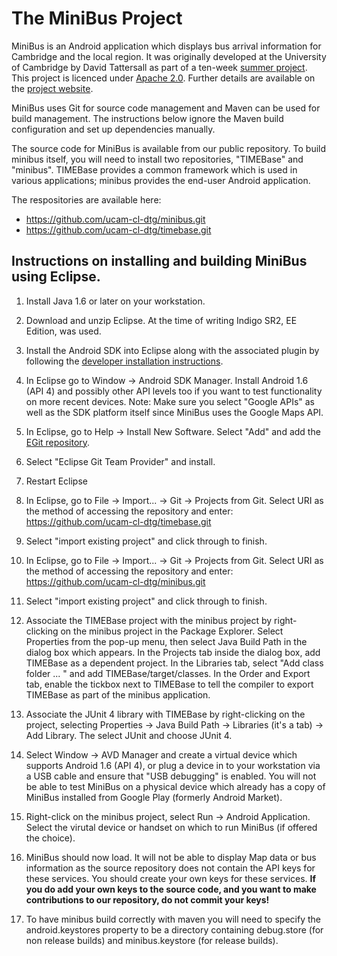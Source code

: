 The MiniBus Project
===================

MiniBus is an Android application which displays bus arrival information for Cambridge and the local region. It was originally developed at the University of Cambridge by David Tattersall as part of a ten-week [summer project](http://www.cl.cam.ac.uk/research/dtg/summer/). This project is licenced under [Apache 2.0](http://www.apache.org/licenses/LICENSE-2.0). Further details are available on the [project website](http://www.cl.cam.ac.uk/research/dtg/android/minibus/).

MiniBus uses Git for source code management and Maven can be used for build management. The instructions below ignore the Maven build configuration and set up dependencies manually.

The source code for MiniBus is available from our public repository. To build minibus itself, you will need to install two repositories, "TIMEBase" and "minibus". TIMEBase provides a common framework which is used in various applications; minibus provides the end-user Android application.

The respositories are available here:

 * https://github.com/ucam-cl-dtg/minibus.git
 * https://github.com/ucam-cl-dtg/timebase.git 

Instructions on installing and building MiniBus using Eclipse.
--------------------------------------------------------------

1. Install Java 1.6 or later on your workstation.

2. Download and unzip Eclipse. At the time of writing Indigo SR2, EE Edition, was used.

3. Install the Android SDK into Eclipse along with the associated plugin by following the [developer installation instructions](http://developer.android.com/sdk/installing.html).

4. In Eclipse go to Window -> Android SDK Manager. Install Android 1.6 (API 4) and possibly other API levels too if you want to test functionality on more recent devices. Note: Make sure you select "Google APIs" as well as the SDK platform itself since MiniBus uses the Google Maps API.

5. In Eclipse, go to Help -> Install New Software. Select "Add" and add the [EGit repository](http://download.eclipse.org/egit/updates).

6. Select "Eclipse Git Team Provider" and install.
   
7. Restart Eclipse

8. In Eclipse, go to File -> Import... -> Git -> Projects from Git. Select URI as the method of accessing the repository and enter: https://github.com/ucam-cl-dtg/timebase.git 

9. Select "import existing project" and click through to finish.

10. In Eclipse, go to File -> Import... -> Git -> Projects from Git. Select URI as the method of accessing the repository and enter: https://github.com/ucam-cl-dtg/minibus.git

11. Select "import existing project" and click through to finish.

12. Associate the TIMEBase project with the minibus project by right-clicking on the minibus project in the Package Explorer. Select Properties from the pop-up menu, then select Java Build Path in the dialog box which appears. In the Projects tab inside the dialog box, add TIMEBase as a dependent project. In the Libraries tab, select "Add class folder ... " and add TIMEBase/target/classes. In the Order and Export tab, enable the tickbox next to TIMEBase to tell the compiler to export TIMEBase as part of the minibus application.

13. Associate the JUnit 4 library with TIMEBase by right-clicking on the project, selecting Properties -> Java Build Path -> Libraries (it's a tab) -> Add Library. The select JUnit and choose JUnit 4.

14. Select Window -> AVD Manager and create a virtual device which supports Android 1.6 (API 4), or plug a device in to your workstation via a USB cable and ensure that "USB debugging" is enabled. You will not be able to test MiniBus on a physical device which already has a copy of MiniBus installed from Google Play (formerly Android Market).

15. Right-click on the minibus project, select Run -> Android Application. Select the virutal device or handset on which to run MiniBus (if offered the choice).

16. MiniBus should now load. It will not be able to display Map data or bus information as the source repository does not contain the API keys for these services. You should create your own keys for these services. **If you do add your own keys to the source code, and you want to make contributions to our repository, do not commit your keys!**

17. To have minibus build correctly with maven you will need to specify the android.keystores property to be a directory containing debug.store (for non release builds) and minibus.keystore (for release builds).